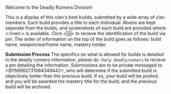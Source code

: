 Welcome to the Deadly Runners Division!

This is a display of this clan's best builds, submitted by a wide array of clan members.  Each build provides a title to each individual.  Rivens are kept seperate from the builds, and  screenshots of each build are provided where <:riven:> is available.  Click <:id:> to recieve the identification of the build via pm.  The order of information on the top of the build goes as follows: build name, weapon/warframe name, mastery holder.

**Submission Process**
The specifics on what is allowed for builds is detailed in the deadly runners information, please do `!help deadlyrunners` to recieve a pm detailing the information.  Submissions are to be private messaged to <@156962731084349442>, who will determine if the submitted build is objectively better than the previous build.  If so, your build will be posted, and  you will be awarded the mastery title for the build, and the previous build will be archived.
